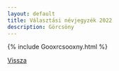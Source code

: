 ```yaml
---
layout: default
title: Választási névjegyzék 2022
description: Görcsöny
---
```


{% include Gooxrcsooxny.html %}

[Vissza](./)